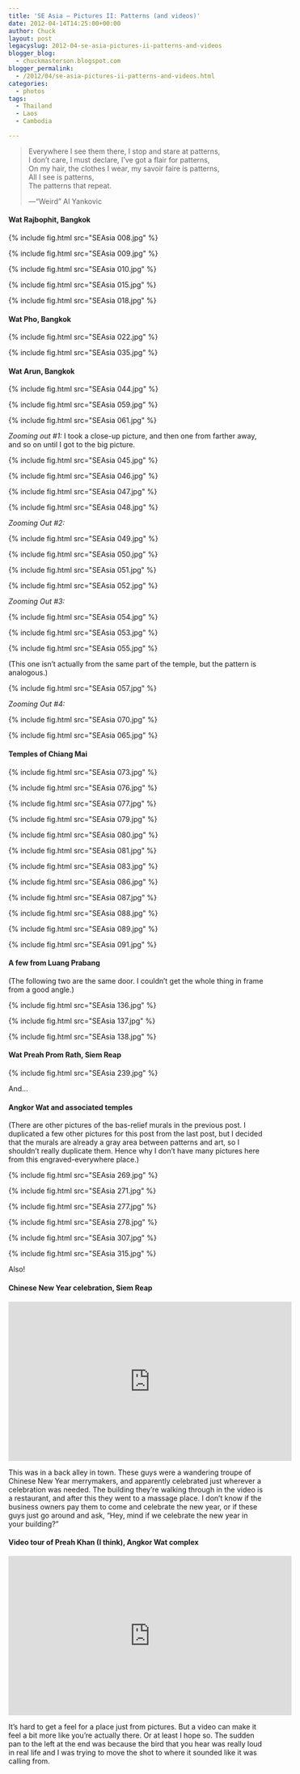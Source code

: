 ```yaml
---
title: 'SE Asia — Pictures II: Patterns (and videos)'
date: 2012-04-14T14:25:00+00:00
author: Chuck
layout: post
legacyslug: 2012-04-se-asia-pictures-ii-patterns-and-videos
blogger_blog:
  - chuckmasterson.blogspot.com
blogger_permalink:
  - /2012/04/se-asia-pictures-ii-patterns-and-videos.html
categories:
  - photos
tags:
  - Thailand
  - Laos
  - Cambodia

---
```

> Everywhere I see them there, I stop and stare at patterns,  
> I don’t care, I must declare, I’ve got a flair for patterns,  
> On my hair, the clothes I wear, my savoir faire is patterns,  
> All I see is patterns,  
> The patterns that repeat.
> 
> —“Weird” Al Yankovic

#### Wat Rajbophit, Bangkok


{% include fig.html src="SEAsia 008.jpg" %}

{% include fig.html src="SEAsia 009.jpg" %}

{% include fig.html src="SEAsia 010.jpg" %}

{% include fig.html src="SEAsia 015.jpg" %}

{% include fig.html src="SEAsia 018.jpg" %}

#### Wat Pho, Bangkok

{% include fig.html src="SEAsia 022.jpg" %}

{% include fig.html src="SEAsia 035.jpg" %}

#### Wat Arun, Bangkok

{% include fig.html src="SEAsia 044.jpg" %}

{% include fig.html src="SEAsia 059.jpg" %}

{% include fig.html src="SEAsia 061.jpg" %}

_Zooming out #1:_ I took a close-up picture, and then one from farther away,
and so on until I got to the big picture. 

{% include fig.html src="SEAsia 045.jpg" %}

{% include fig.html src="SEAsia 046.jpg" %}

{% include fig.html src="SEAsia 047.jpg" %}

{% include fig.html src="SEAsia 048.jpg" %}

*Zooming Out #2:*

{% include fig.html src="SEAsia 049.jpg" %}

{% include fig.html src="SEAsia 050.jpg" %}

{% include fig.html src="SEAsia 051.jpg" %}

{% include fig.html src="SEAsia 052.jpg" %}

*Zooming Out #3:* 

{% include fig.html src="SEAsia 054.jpg" %}

{% include fig.html src="SEAsia 053.jpg" %}

{% include fig.html src="SEAsia 055.jpg" %}

(This one isn’t actually from the same part of the temple, but the
pattern is analogous.) 

{% include fig.html src="SEAsia 057.jpg" %}

*Zooming Out #4:*

{% include fig.html src="SEAsia 070.jpg" %}

{% include fig.html src="SEAsia 065.jpg" %}

#### Temples of Chiang Mai

{% include fig.html src="SEAsia 073.jpg" %}

{% include fig.html src="SEAsia 076.jpg" %}

{% include fig.html src="SEAsia 077.jpg" %}

{% include fig.html src="SEAsia 079.jpg" %}

{% include fig.html src="SEAsia 080.jpg" %}

{% include fig.html src="SEAsia 081.jpg" %}

{% include fig.html src="SEAsia 083.jpg" %}

{% include fig.html src="SEAsia 086.jpg" %}

{% include fig.html src="SEAsia 087.jpg" %}

{% include fig.html src="SEAsia 088.jpg" %}

{% include fig.html src="SEAsia 089.jpg" %}

{% include fig.html src="SEAsia 091.jpg" %}

#### A few from Luang Prabang

(The following two are the same door. I couldn’t get the whole thing in
frame from a good angle.)

{% include fig.html src="SEAsia 136.jpg" %}

{% include fig.html src="SEAsia 137.jpg" %}

{% include fig.html src="SEAsia 138.jpg" %}

#### Wat Preah Prom Rath, Siem Reap

{% include fig.html src="SEAsia 239.jpg" %}

And… 

#### Angkor Wat and associated temples

(There are other pictures of the bas-relief murals in the previous post. I
duplicated a few other pictures for this post from the last post, but I decided
that the murals are already a gray area between patterns and art, so I
shouldn’t really duplicate them. Hence why I don’t have many
pictures here from this engraved-everywhere place.)

{% include fig.html src="SEAsia 269.jpg" %}

{% include fig.html src="SEAsia 271.jpg" %}

{% include fig.html src="SEAsia 277.jpg" %}

{% include fig.html src="SEAsia 278.jpg" %}

{% include fig.html src="SEAsia 307.jpg" %}

{% include fig.html src="SEAsia 315.jpg" %}

Also!

#### Chinese New Year celebration, Siem Reap

<iframe width="560" height="315" src="https://www.youtube.com/embed/hQhN5CJoAEU" frameborder="0" allowfullscreen></iframe>

This was in a back alley in town. These guys were a wandering troupe of Chinese
New Year merrymakers, and apparently celebrated just wherever a celebration was
needed. The building they’re walking through in the video is a
restaurant, and after this they went to a massage place. I don’t know if
the business owners pay them to come and celebrate the new year, or if these
guys just go around and ask, “Hey, mind if we celebrate the new year in
your building?”

#### Video tour of Preah Khan (I think), Angkor Wat complex

<iframe width="560" height="315" src="https://www.youtube.com/embed/GujeLAPiB-g" frameborder="0" allowfullscreen></iframe>

It’s hard to get a feel for a place just from pictures. But a video can
make it feel a bit more like you’re actually there. Or at least I hope
so. The sudden pan to the left at the end was because the bird that you hear
was really loud in real life and I was trying to move the shot to where it
sounded like it was calling from.


